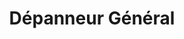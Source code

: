 ---
title: "Dépanneur Général"
url: /saint-eugene-de-ladriere/depanneur-general/
shop: convenience
---